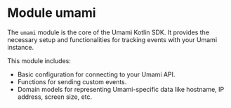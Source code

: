 # Module umami

The `umami` module is the core of the Umami Kotlin SDK. It provides the necessary setup and functionalities for tracking events with your Umami instance.

This module includes:
- Basic configuration for connecting to your Umami API.
- Functions for sending custom events.
- Domain models for representing Umami-specific data like hostname, IP address, screen size, etc.

